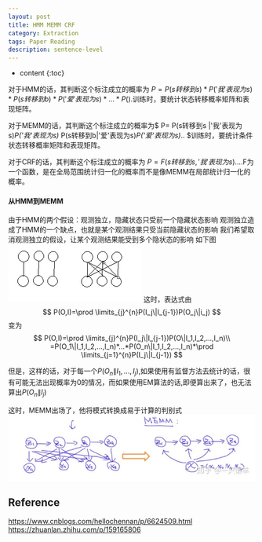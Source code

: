 ```yaml
---
layout: post
title: HMM MEMM CRF
category: Extraction
tags: Paper Reading
description: sentence-level
---
```

* content
{:toc}


对于HMM的话，其判断这个标注成立的概率为 
$P= P(s转移到s)*P('我'表现为s)* P(s转移到b)*P('爱'表现为s)* ...*P().$训练时，要统计状态转移概率矩阵和表现矩阵。

对于MEMM的话，其判断这个标注成立的概率为$ P= P(s转移到s \|'我'表现为s)*P('我'表现为s)* P(s转移到b\|'爱'表现为s)*P('爱'表现为s)*.. $训练时，要统计条件状态转移概率矩阵和表现矩阵。

对于CRF的话，其判断这个标注成立的概率为 $P= F(s转移到s,'我'表现为s)....$F为一个函数，是在全局范围统计归一化的概率而不是像MEMM在局部统计归一化的概率。



#### 从HMM到MEMM
由于HMM的两个假设：观测独立，隐藏状态只受前一个隐藏状态影响
观测独立造成了HMM的一个缺点，也就是某个观测结果只受当前隐藏状态的影响
我们希望取消观测独立的假设，让某个观测结果能受到多个隐状态的影响
如下图
![enter description here](https://raw.githubusercontent.com/ZhaoKangkang0572/imgbed/master/小书匠/1603939112168.png)
这时，表达式由
$$
P(O,I)=\prod \limits_{j}^{n}P(I_j\|I_{j-1})P(O_j\|i_j)
$$
变为
$$
P(O,I)=\prod \limits_{j}^{n}P(I_j\|I_{j-1})P(O\|I_1,I_2,...,I_n)\\
=P(O_1\|I_1,I_2,...,I_n)*...*P(O_n\|I_1,I_2,...,I_n)*\prod \limits_{j=1}^{n}P(I_j\|I_{j-1})
$$

但是，这样的话，对于每一个$P(O_n\|I_1,...,I_j)$,如果使用有监督方法去统计的话，很有可能无法出现概率为0的情况，而如果使用EM算法的话,即便算出来了，也无法算出$P(O_n\|I_j)$

这时，MEMM出场了，他将模式转换成易于计算的判别式
![enter description here](https://raw.githubusercontent.com/ZhaoKangkang0572/imgbed/master/小书匠/1603940297825.png)
## Reference
https://www.cnblogs.com/hellochennan/p/6624509.html
https://zhuanlan.zhihu.com/p/159165806